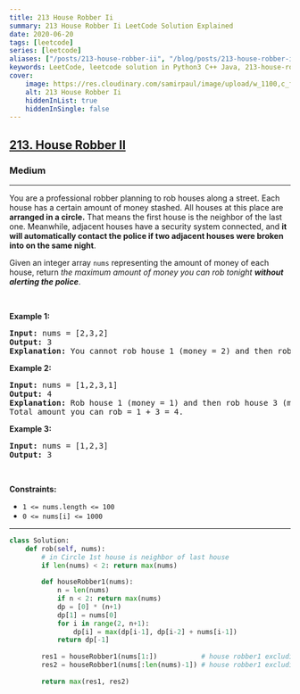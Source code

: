 ```yaml
---
title: 213 House Robber Ii
summary: 213 House Robber Ii LeetCode Solution Explained
date: 2020-06-20
tags: [leetcode]
series: [leetcode]
aliases: ["/posts/213-house-robber-ii", "/blog/posts/213-house-robber-ii", "/213-house-robber-ii"]
keywords: LeetCode, leetcode solution in Python3 C++ Java, 213-house-robber-ii solution
cover:
    image: https://res.cloudinary.com/samirpaul/image/upload/w_1100,c_fit,co_rgb:FFFFFF,l_text:Arial_70_bold:213 House Robber Ii/problem-solving.webp
    alt: 213 House Robber Ii
    hiddenInList: true
    hiddenInSingle: false
---
```



<h2><a href="https://leetcode.com/problems/house-robber-ii/">213. House Robber II</a></h2><h3>Medium</h3><hr><div><p>You are a professional robber planning to rob houses along a street. Each house has a certain amount of money stashed. All houses at this place are <strong>arranged in a circle.</strong> That means the first house is the neighbor of the last one. Meanwhile, adjacent houses have a security system connected, and&nbsp;<b>it will automatically contact the police if two adjacent houses were broken into on the same night</b>.</p>

<p>Given an integer array <code>nums</code> representing the amount of money of each house, return <em>the maximum amount of money you can rob tonight <strong>without alerting the police</strong></em>.</p>

<p>&nbsp;</p>
<p><strong>Example 1:</strong></p>

<pre><strong>Input:</strong> nums = [2,3,2]
<strong>Output:</strong> 3
<strong>Explanation:</strong> You cannot rob house 1 (money = 2) and then rob house 3 (money = 2), because they are adjacent houses.
</pre>

<p><strong>Example 2:</strong></p>

<pre><strong>Input:</strong> nums = [1,2,3,1]
<strong>Output:</strong> 4
<strong>Explanation:</strong> Rob house 1 (money = 1) and then rob house 3 (money = 3).
Total amount you can rob = 1 + 3 = 4.
</pre>

<p><strong>Example 3:</strong></p>

<pre><strong>Input:</strong> nums = [1,2,3]
<strong>Output:</strong> 3
</pre>

<p>&nbsp;</p>
<p><strong>Constraints:</strong></p>

<ul>
	<li><code>1 &lt;= nums.length &lt;= 100</code></li>
	<li><code>0 &lt;= nums[i] &lt;= 1000</code></li>
</ul>
</div>

---




```python
class Solution:
    def rob(self, nums):
        # in Circle 1st house is neighbor of last house
        if len(nums) < 2: return max(nums)
        
        def houseRobber1(nums):
            n = len(nums)
            if n < 2: return max(nums)
            dp = [0] * (n+1)
            dp[1] = nums[0]
            for i in range(2, n+1):
                dp[i] = max(dp[i-1], dp[i-2] + nums[i-1])
            return dp[-1]
        
        res1 = houseRobber1(nums[1:])           # house robber1 excluding 1st house
        res2 = houseRobber1(nums[:len(nums)-1]) # house robber1 excluding Last house
        
        return max(res1, res2)
```
